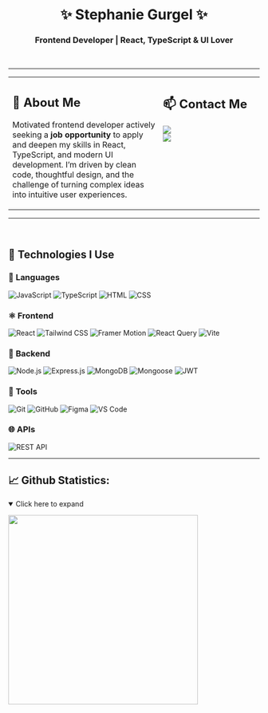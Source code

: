 <h1 align="center">✨ Stephanie Gurgel ✨</h1>
<h3 align="center">Frontend Developer | React, TypeScript & UI Lover</h3>

<br/>

---

<table>
  <tr>
    <td valign="top" width="60%">

<h2>📝 <strong>About Me</strong></h2>

Motivated frontend developer actively seeking a <strong>job opportunity</strong> to apply and deepen my skills in React, TypeScript, and modern UI development. I’m driven by clean code, thoughtful design, and the challenge of turning complex ideas into intuitive user experiences.

</td>
    <td valign="top" width="40%">

<h2>📫 <strong>Contact Me</strong></h2>

<a href="https://www.linkedin.com/in/stephanie-gurgel-7998aa35b">
  <img src="https://img.shields.io/badge/LinkedIn-0077B5?style=for-the-badge&logo=linkedin&logoColor=white" />
</a>
<br/>
<a href="https://gurgelsportfolio.vercel.app">
  <img src="https://img.shields.io/badge/Portfólio-12C2E9?style=for-the-badge&logo=&logoColor=white" />
</a>

</td>
  </tr>
</table>

---

<br/>

## 🚀 **Technologies I Use**

### 🧠 **Languages**
![JavaScript](https://img.shields.io/badge/JavaScript-F7DF1E?style=for-the-badge&logo=javascript&logoColor=000&color=4F4F4F)
![TypeScript](https://img.shields.io/badge/TypeScript-3178C6?style=for-the-badge&logo=typescript&logoColor=fff&color=4F4F4F)
![HTML](https://img.shields.io/badge/HTML5-E34F26?style=for-the-badge&logo=html5&logoColor=fff&color=4F4F4F)
![CSS](https://img.shields.io/badge/CSS3-1572B6?style=for-the-badge&logo=css3&logoColor=fff&color=4F4F4F)

### ⚛️ **Frontend**
![React](https://img.shields.io/badge/React-20232A?style=for-the-badge&logo=react&logoColor=61DAFB&color=4F4F4F)
![Tailwind CSS](https://img.shields.io/badge/Tailwind_CSS-38B2AC?style=for-the-badge&logo=tailwind-css&logoColor=fff&color=4F4F4F)
![Framer Motion](https://img.shields.io/badge/Framer_Motion-EF6C00?style=for-the-badge&logo=framer&logoColor=fff&color=4F4F4F)
![React Query](https://img.shields.io/badge/React_Query-FF4154?style=for-the-badge&logo=react-query&logoColor=fff&color=4F4F4F)
![Vite](https://img.shields.io/badge/Vite-646CFF?style=for-the-badge&logo=vite&logoColor=fff&color=4F4F4F)

### 🧩 **Backend**
![Node.js](https://img.shields.io/badge/Node.js-339933?style=for-the-badge&logo=node.js&logoColor=fff&color=4F4F4F)
![Express.js](https://img.shields.io/badge/Express.js-000000?style=for-the-badge&logo=express&logoColor=fff&color=4F4F4F)
![MongoDB](https://img.shields.io/badge/MongoDB-47A248?style=for-the-badge&logo=mongodb&logoColor=fff&color=4F4F4F)
![Mongoose](https://img.shields.io/badge/Mongoose-880000?style=for-the-badge&logo=mongoose&logoColor=fff&color=4F4F4F)
![JWT](https://img.shields.io/badge/JWT-000000?style=for-the-badge&logo=jsonwebtokens&logoColor=fff&color=4F4F4F)

### 🧰 **Tools**
![Git](https://img.shields.io/badge/Git-F05032?style=for-the-badge&logo=git&logoColor=fff&color=4F4F4F)
![GitHub](https://img.shields.io/badge/GitHub-181717?style=for-the-badge&logo=github&logoColor=fff&color=4F4F4F)
![Figma](https://img.shields.io/badge/Figma-F24E1E?style=for-the-badge&logo=figma&logoColor=fff&color=4F4F4F)
![VS Code](https://img.shields.io/badge/VS_Code-007ACC?style=for-the-badge&logo=visual-studio-code&logoColor=fff&color=4F4F4F)

### 🌐 **APIs**
![REST API](https://img.shields.io/badge/REST_API-FF6C37?style=for-the-badge&logo=api&logoColor=fff&color=4F4F4F)

---

## 📈 **Github Statistics**:
<details open>
  <summary>Click here to expand</summary>
  <div align="left">
     <p>
      <img width="380px" align="left" src="https://github-readme-stats.vercel.app/api/top-langs/?username=Steph7478&layout=compact&theme=tokyonight">
    </p>
  </div>
</details>
